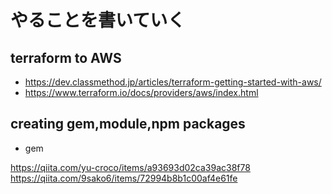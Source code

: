 # やることを書いていく

## terraform to AWS

- https://dev.classmethod.jp/articles/terraform-getting-started-with-aws/
- https://www.terraform.io/docs/providers/aws/index.html

## creating gem,module,npm packages

- gem

https://qiita.com/yu-croco/items/a93693d02ca39ac38f78
https://qiita.com/9sako6/items/72994b8b1c00af4e61fe